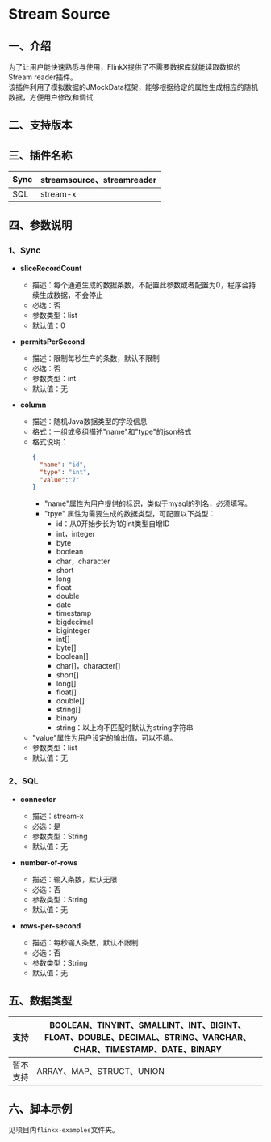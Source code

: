 # Stream Source

## 一、介绍

为了让用户能快速熟悉与使用，FlinkX提供了不需要数据库就能读取数据的Stream reader插件。<br />该插件利用了模拟数据的JMockData框架，能够根据给定的属性生成相应的随机数据，方便用户修改和调试

## 二、支持版本

## 三、插件名称

| Sync | streamsource、streamreader |
| --- | --- |
| SQL | stream-x |

## 四、参数说明

### 1、Sync

- **sliceRecordCount**
    - 描述：每个通道生成的数据条数，不配置此参数或者配置为0，程序会持续生成数据，不会停止
    - 必选：否
    - 参数类型：list
    - 默认值：0
      <br />

- **permitsPerSecond**
    - 描述：限制每秒生产的条数，默认不限制
    - 必选：否
    - 参数类型：int
    - 默认值：无
      <br />

- **column**
    - 描述：随机Java数据类型的字段信息
    - 格式：一组或多组描述"name"和"type"的json格式
    - 格式说明：
      ```json
      {
        "name": "id",
        "type": "int",
        "value":"7"
      }
      ```
        - "name"属性为用户提供的标识，类似于mysql的列名，必须填写。
        - "tpye" 属性为需要生成的数据类型，可配置以下类型：
            - id：从0开始步长为1的int类型自增ID
            - int，integer
            - byte
            - boolean
            - char，character
            - short
            - long
            - float
            - double
            - date
            - timestamp
            - bigdecimal
            - biginteger
            - int[]
            - byte[]
            - boolean[]
            - char[]，character[]
            - short[]
            - long[]
            - float[]
            - double[]
            - string[]
            - binary
            - string：以上均不匹配时默认为string字符串
    - "value"属性为用户设定的输出值，可以不填。
    - 参数类型：list
    - 默认值：无
      <br />

### 2、SQL

- **connector**
    - 描述：stream-x
    - 必选：是
    - 参数类型：String
    - 默认值：无
      <br />

- **number-of-rows**
    - 描述：输入条数，默认无限
    - 必选：否
    - 参数类型：String
    - 默认值：无
      <br />

- **rows-per-second**
    - 描述：每秒输入条数，默认不限制
    - 必选：否
    - 参数类型：String
    - 默认值：无
      <br />

## 五、数据类型

| 支持 | BOOLEAN、TINYINT、SMALLINT、INT、BIGINT、FLOAT、DOUBLE、DECIMAL、STRING、VARCHAR、CHAR、TIMESTAMP、DATE、BINARY |
| --- | --- |
| 暂不支持 | ARRAY、MAP、STRUCT、UNION |

## 六、脚本示例

见项目内`flinkx-examples`文件夹。
